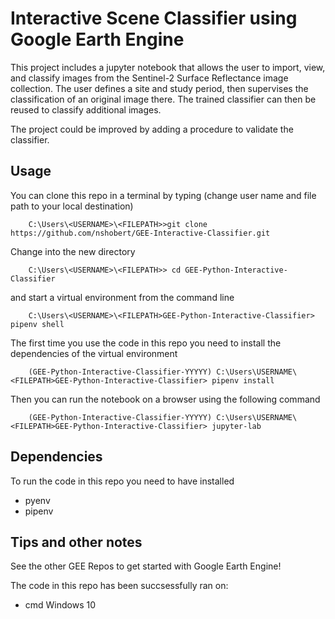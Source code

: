 # Interactive Scene Classifier using Google Earth Engine
This project includes a jupyter notebook that allows the user to import, view, and classify images from the Sentinel-2 Surface Reflectance image collection. The user defines a site and study period, then supervises the classification of an original image there. The trained classifier can then be reused to classify additional images.

The project could be improved by adding a procedure to validate the classifier.

## Usage
You can clone this repo in a terminal by typing (change user name and file path to your local destination)

        C:\Users\<USERNAME>\<FILEPATH>>git clone https://github.com/nshobert/GEE-Interactive-Classifier.git

Change into the new directory 

        C:\Users\<USERNAME>\<FILEPATH>> cd GEE-Python-Interactive-Classifier     

and start a virtual environment from the command line 

        C:\Users\<USERNAME>\<FILEPATH>GEE-Python-Interactive-Classifier> pipenv shell 

The first time you use the code in this repo you need to install the dependencies of the virtual environment

        (GEE-Python-Interactive-Classifier-YYYYY) C:\Users\USERNAME\<FILEPATH>GEE-Python-Interactive-Classifier> pipenv install

Then you can run the notebook on a browser using the following command

        (GEE-Python-Interactive-Classifier-YYYYY) C:\Users\USERNAME\<FILEPATH>GEE-Python-Interactive-Classifier> jupyter-lab

## Dependencies
To run the code in this repo you need to have installed 
- pyenv
- pipenv

## Tips and other notes
See the other GEE Repos to get started with Google Earth Engine!

The code in this repo has been succsessfully ran on: 
- cmd Windows 10
